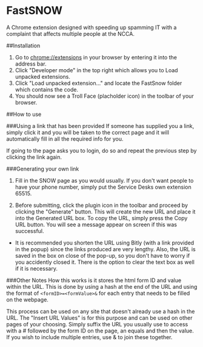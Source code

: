 # FastSNOW
A Chrome extension designed with speeding up spamming IT with a complaint that affects multiple people at the NCCA.

##Installation
1. Go to <a href="chrome://extensions">chrome://extensions</a> in your browser by entering it into the address bar.
2. Click "Developer mode" in the top right which allows you to Load unpacked extensions.
3. Click "Load unpacked extension..." and locate the FastSnow folder which contains the code.
4. You should now see a Troll Face (placholder icon) in the toolbar of your browser.

##How to use

###Using a link that has been provided
If someone has supplied you a link, simply click it and you will be taken to the correct page and it will automatically fill in all the required info for you.

If going to the page asks you to login, do so and repeat the previous step by clicking the link again.

###Generating your own link
1. Fill in the SNOW page as you would usually. If you don't want people to have your phone number, simply put the Service Desks own extension 65515.

2. Before submitting, click the plugin icon in the toolbar and proceed by clicking the "Generate" button. This will create the new URL and place it into the Generated URL box. To copy the URL, simply press the Copy URL button. You will see a message appear on screen if this was successful.

* It is recommended you shorten the URL using Bitly (with a link provided in the popup) since the links produced are very lengthy. Also, the URL is saved in the box on close of the pop-up, so you don't have to worry if you accidently closed it. There is the option to clear the text box as well if it is necessary.

###Other Notes
How this works is it stores the html form ID and value within the URL. This is done by using a hash at the end of the URL and using the format of `<formID>=<formValue>&` for each entry that needs to be filled on the webpage.

This process can be used on any site that doesn't already use a hash in the URL. The "Insert URL Values" is for this purpose and can be used on other pages of your choosing. Simply suffix the URL you usually use to access with a # followed by the form ID on the page, an equals and then the value. If you wish to include multiple entries, use & to join these together.

